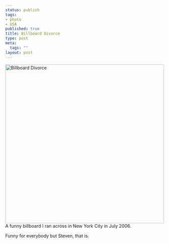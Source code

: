```yaml
--- 
status: publish
tags: 
- photo
- USA
published: true
title: Billboard Divorce
type: post
meta: 
  tags: ""
layout: post
---
```

<a href="http://www.ipernity.com/doc/fredw/757672"><img src='http://fredericiana.com/wp-content/uploads/2007/09/divorce-billboard.jpg' width="500" alt='Billboard Divorce' /></a>
A funny billboard I ran across in New York City in July 2006.

Funny for everybody but Steven, that is.
